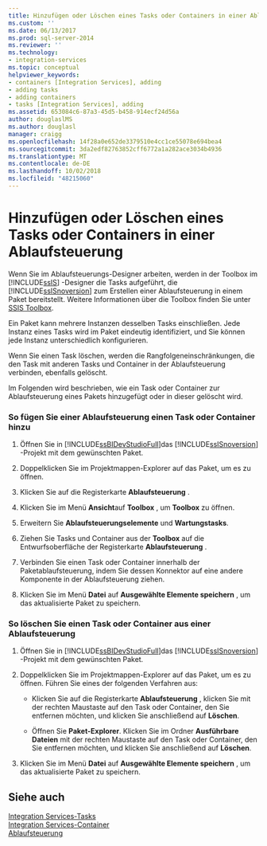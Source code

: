 ```yaml
---
title: Hinzufügen oder Löschen eines Tasks oder Containers in einer Ablaufsteuerung | Microsoft-Dokumentation
ms.custom: ''
ms.date: 06/13/2017
ms.prod: sql-server-2014
ms.reviewer: ''
ms.technology:
- integration-services
ms.topic: conceptual
helpviewer_keywords:
- containers [Integration Services], adding
- adding tasks
- adding containers
- tasks [Integration Services], adding
ms.assetid: 653084c6-87a3-45d5-b458-914ecf24d56a
author: douglaslMS
ms.author: douglasl
manager: craigg
ms.openlocfilehash: 14f28a0e652de3379510e4cc1ce55078e694bea4
ms.sourcegitcommit: 3da2edf82763852cff6772a1a282ace3034b4936
ms.translationtype: MT
ms.contentlocale: de-DE
ms.lasthandoff: 10/02/2018
ms.locfileid: "48215060"
---
```

# <a name="add-or-delete-a-task-or-a-container-in-a-control-flow"></a>Hinzufügen oder Löschen eines Tasks oder Containers in einer Ablaufsteuerung
  Wenn Sie im Ablaufsteuerungs-Designer arbeiten, werden in der Toolbox im [!INCLUDE[ssIS](../../includes/ssis-md.md)] -Designer die Tasks aufgeführt, die [!INCLUDE[ssISnoversion](../../includes/ssisnoversion-md.md)] zum Erstellen einer Ablaufsteuerung in einem Paket bereitstellt. Weitere Informationen über die Toolbox finden Sie unter [SSIS Toolbox](../ssis-toolbox.md).  
  
 Ein Paket kann mehrere Instanzen desselben Tasks einschließen. Jede Instanz eines Tasks wird im Paket eindeutig identifiziert, und Sie können jede Instanz unterschiedlich konfigurieren.  
  
 Wenn Sie einen Task löschen, werden die Rangfolgeneinschränkungen, die den Task mit anderen Tasks und Container in der Ablaufsteuerung verbinden, ebenfalls gelöscht.  
  
 Im Folgenden wird beschrieben, wie ein Task oder Container zur Ablaufsteuerung eines Pakets hinzugefügt oder in dieser gelöscht wird.  
  
### <a name="to-add-a-task-or-a-container-to-a-control-flow"></a>So fügen Sie einer Ablaufsteuerung einen Task oder Container hinzu  
  
1.  Öffnen Sie in [!INCLUDE[ssBIDevStudioFull](../../includes/ssbidevstudiofull-md.md)]das [!INCLUDE[ssISnoversion](../../includes/ssisnoversion-md.md)] -Projekt mit dem gewünschten Paket.  
  
2.  Doppelklicken Sie im Projektmappen-Explorer auf das Paket, um es zu öffnen.  
  
3.  Klicken Sie auf die Registerkarte **Ablaufsteuerung** .  
  
4.  Klicken Sie im Menü **Ansicht**auf **Toolbox** , um **Toolbox** zu öffnen.  
  
5.  Erweitern Sie **Ablaufsteuerungselemente** und **Wartungstasks**.  
  
6.  Ziehen Sie Tasks und Container aus der **Toolbox** auf die Entwurfsoberfläche der Registerkarte **Ablaufsteuerung** .  
  
7.  Verbinden Sie einen Task oder Container innerhalb der Paketablaufsteuerung, indem Sie dessen Konnektor auf eine andere Komponente in der Ablaufsteuerung ziehen.  
  
8.  Klicken Sie im Menü **Datei** auf **Ausgewählte Elemente speichern** , um das aktualisierte Paket zu speichern.  
  
### <a name="to-delete-a-task-or-a-container-from-a-control-flow"></a>So löschen Sie einen Task oder Container aus einer Ablaufsteuerung  
  
1.  Öffnen Sie in [!INCLUDE[ssBIDevStudioFull](../../includes/ssbidevstudiofull-md.md)]das [!INCLUDE[ssISnoversion](../../includes/ssisnoversion-md.md)] -Projekt mit dem gewünschten Paket.  
  
2.  Doppelklicken Sie im Projektmappen-Explorer auf das Paket, um es zu öffnen. Führen Sie eines der folgenden Verfahren aus:  
  
    -   Klicken Sie auf die Registerkarte **Ablaufsteuerung** , klicken Sie mit der rechten Maustaste auf den Task oder Container, den Sie entfernen möchten, und klicken Sie anschließend auf **Löschen**.  
  
    -   Öffnen Sie **Paket-Explorer**. Klicken Sie im Ordner **Ausführbare Dateien** mit der rechten Maustaste auf den Task oder Container, den Sie entfernen möchten, und klicken Sie anschließend auf **Löschen**.  
  
3.  Klicken Sie im Menü **Datei** auf **Ausgewählte Elemente speichern** , um das aktualisierte Paket zu speichern.  
  
## <a name="see-also"></a>Siehe auch  
 [Integration Services-Tasks](integration-services-tasks.md)   
 [Integration Services-Container](integration-services-containers.md)   
 [Ablaufsteuerung](control-flow.md)  
  
  
